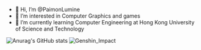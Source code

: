 - 👋 Hi, I’m @PaimonLumine
- 👀 I’m interested in Computer Graphics and games
- 🌱 I’m currently learning Computer Engineering at Hong Kong University of Science and Technology

<!---
PaimonLumine/PaimonLumine is a ✨ special ✨ repository because its `README.md` (this file) appears on your GitHub profile.
You can click the Preview link to take a look at your changes.
--->

![Anurag's GitHub stats](https://github-readme-stats.vercel.app/api?username=paimonlumine)
![Genshin_Impact](https://genshin-card.getloli.com/0-59/2620096.png)
